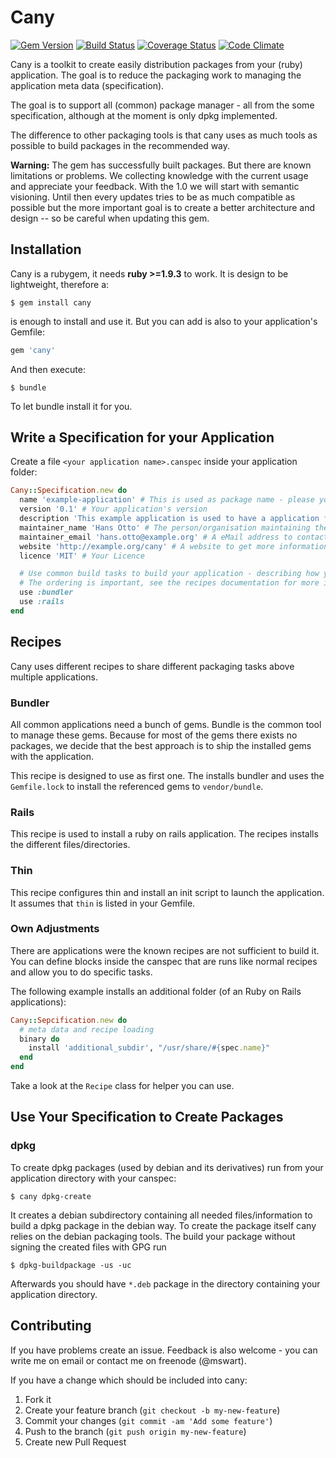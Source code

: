 # Cany

[![Gem Version](https://badge.fury.io/rb/cany.png)](http://badge.fury.io/rb/cany)
[![Build Status](https://travis-ci.org/mswart/cany.png?branch=master)](https://travis-ci.org/mswart/cany)
[![Coverage Status](https://coveralls.io/repos/mswart/cany/badge.png?branch=master)](https://coveralls.io/r/mswart/cany)
[![Code Climate](https://codeclimate.com/github/mswart/cany.png)](https://codeclimate.com/github/mswart/cany)

Cany is a toolkit to create easily distribution packages from your (ruby) application. The goal is to reduce the packaging work to managing the application meta data (specification).

The goal is to support all (common) package manager - all from the some specification, although at the moment is only dpkg implemented.

The difference to other packaging tools is that cany uses as much tools as possible to build packages in the recommended way.

**Warning:** The gem has successfully built packages. But there are known limitations or problems. We collecting knowledge with the current usage and appreciate your feedback. With the 1.0 we will start with semantic visioning. Until then every updates tries to be as much compatible as possible but the more important goal is to create a better architecture and design -- so be careful when updating this gem.


## Installation

Cany is a rubygem, it needs **ruby >=1.9.3** to work. It is design to be lightweight, therefore a:

    $ gem install cany

is enough to install and use it. But you can add is also to your application's Gemfile:

```ruby
gem 'cany'
```

And then execute:

    $ bundle

To let bundle install it for you.


## Write a Specification for your Application

Create a file ``<your application name>.canspec`` inside your application folder:

```ruby
Cany::Specification.new do
  name 'example-application' # This is used as package name - please you only ASCII letters, - and literals.
  version '0.1' # Your application's version
  description 'This example application is used to have a application for that this README can describe how it is packaged with cany' # A short description for you application. Should not longer than a few paragraphs
  maintainer_name 'Hans Otto' # The person/organisation maintaining the package
  maintainer_email 'hans.otto@example.org' # A eMail address to contact the maintainer
  website 'http://example.org/cany' # A website to get more information about the application
  licence 'MIT' # Your Licence

  # Use common build tasks to build your application - describing how your application needs to be build
  # The ordering is important, see the recipes documentation for more information about the recipes itself and there recommended ordering
  use :bundler
  use :rails
end
```


## Recipes

Cany uses different recipes to share different packaging tasks above multiple applications.

### Bundler

All common applications need a bunch of gems. Bundle is the common tool to manage these gems. Because for most of the gems there exists no packages, we decide that the best approach is to ship the installed gems with the application.

This recipe is designed to use as first one. The installs bundler and uses the ``Gemfile.lock`` to install the referenced gems to ``vendor/bundle``.

### Rails

This recipe is used to install a ruby on rails application. The recipes installs the different files/directories.

### Thin

This recipe configures thin and install an init script to launch the application. It assumes that ``thin`` is listed in your Gemfile.


### Own Adjustments

There are applications were the known recipes are not sufficient to build it. You can define blocks inside the canspec that are runs like normal recipes and allow you to do specific tasks.

The following example installs an additional folder (of an Ruby on Rails applications):

```ruby
Cany::Sepcification.new do
  # meta data and recipe loading
  binary do
    install 'additional_subdir', "/usr/share/#{spec.name}"
  end
end
```

Take a look at the ``Recipe`` class for helper you can use.


## Use Your Specification to Create Packages

### dpkg

To create dpkg packages (used by debian and its derivatives) run from your application directory with your canspec:

    $ cany dpkg-create

It creates a debian subdirectory containing all needed files/information to build a dpkg package in the debian way. To create the package itself cany relies on the debian packaging tools. The build your package without signing the created files with GPG run

    $ dpkg-buildpackage -us -uc

Afterwards you should have ``*.deb`` package in the directory containing your application directory.


## Contributing

If you have problems create an issue. Feedback is also welcome - you can write me on email or contact me on freenode (@mswart).

If you have a change which should be included into cany:

1. Fork it
2. Create your feature branch (`git checkout -b my-new-feature`)
3. Commit your changes (`git commit -am 'Add some feature'`)
4. Push to the branch (`git push origin my-new-feature`)
5. Create new Pull Request
